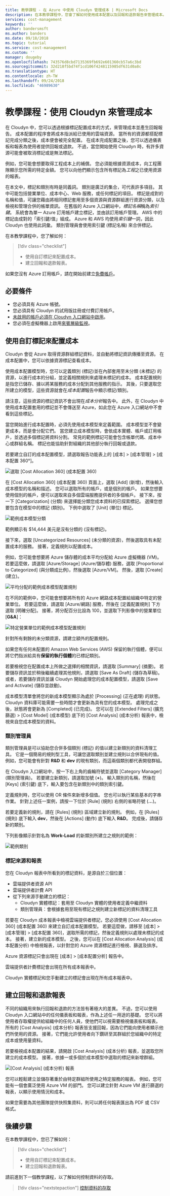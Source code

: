 ```yaml
---
title: 教學課程 - 在 Azure 中使用 Cloudyn 管理成本 | Microsoft Docs
description: 在本教學課程中，您會了解如何使用成本配置以及回報和退款報告來管理成本。
services: cost-management
keywords: ''
author: bandersmsft
ms.author: banders
ms.date: 09/18/2018
ms.topic: tutorial
ms.service: cost-management
ms.custom: ''
manager: dougeby
ms.openlocfilehash: 743576d8cbd7135369fb692e601360cb57a6c3bd
ms.sourcegitcommit: 32d218f5bd74f1cd106f4248115985df631d0a8c
ms.translationtype: HT
ms.contentlocale: zh-TW
ms.lasthandoff: 09/24/2018
ms.locfileid: "46989630"
---
```

# <a name="tutorial-manage-costs-by-using-cloudyn"></a>教學課程：使用 Cloudyn 來管理成本

在 Cloudyn 中，您可以透過根據標記配置成本的方式，來管理成本並產生回報報告。 成本配置的程序會將成本指派給已使用的雲端資源。 當所有的資源都搭配標記完成分類之後，成本便會被完全配置。 在成本完成配置之後，您可以透過儀表板和報表為使用者提供回報或退款。 不過，當您開始使用 Cloudyn 時，有許多資源可能會被取消標記或是無法標記。

例如，您可能會想要取得工程成本上的補償。 您必須能根據資源成本，向工程團隊顯示您所需的特定金額。 您可以向他們顯示包含所有標記為*工程*之已使用資源的報表。

在本文中，標記和類別有時是同義詞。 類別是廣泛的集合，可代表許多項目。 其中可能包括營業單位、成本中心、Web 服務，或任何標記的項目。 標記是成對的名稱和值，可讓您藉由將相同標記套用至多個資源與資源群組進行資源分類，以及檢視和管理合併的帳單資訊。 在舊版的 Azure 入口網站中，*標記名稱*稱為*索引鍵*。 系統會為單一 Azure 訂用帳戶建立標記，並由該訂用帳戶管理。 AWS 中的標記由成對的「索引鍵/值」組成。 Azure 和 AWS 均使用*索引鍵*一詞，因此 Cloudyn 也使用此詞彙。 類別管理員會使用索引鍵 (標記名稱) 來合併標記。

在本教學課程中，您了解如何：

> [!div class="checklist"]
> * 使用自訂標記來配置成本。
> * 建立回報和退款報表。

如果您沒有 Azure 訂用帳戶，請在開始前建立[免費帳戶](https://azure.microsoft.com/free/?WT.mc_id=A261C142F)。

## <a name="prerequisites"></a>必要條件

- 您必須具有 Azure 帳號。
- 您必須具有 Cloudyn 的試用版註冊或付費訂用帳戶。
- [未啟用的帳戶必須在 Cloudyn 入口網站中啟用](activate-subs-accounts.md)。
- 您必須在虛擬機器上啟用[來賓層級監視](azure-vm-extended-metrics.md)。


## <a name="use-custom-tags-to-allocate-costs"></a>使用自訂標記來配置成本

Cloudyn 會從 Azure 取得資源群組標記資料，並自動將標記資訊傳播至資源。 在成本配置中，您可以依據資源標記查看成本。

使用成本配置模型時，您可以定義類別 (標記)並在內部套用至未分類 (未標記) 的資源，以進行成本的分組，並定義相關規則來處理未標記的成本。 成本配置規則是指您已儲存、據以將某服務的成本分配到其他服務的指示。 其後，只要選取您所建立的模型，這些資源就會在*成本配置*報告中顯示標記/類別。

請注意，這些資源的標記資訊不會出現在*成本分析*報告中。 此外，在 Cloudyn 中使用成本配置套用的標記並不會傳送至 Azure，如此您在 Azure 入口網站中不會看到這些標記。

當您開始進行成本配置時，必須先使用成本模型來定義範圍。 成本模型並不會變更成本，而是會分配它們。 當您建立成本模型時，會依成本實體、帳戶或訂用帳戶，並透過多個標記將資料分割。 常見的範例標記可能會包含帳單代碼、成本中心或群組名稱。 標記也能協助針對組織的其他部分執行回報或退款。

若要建立自訂的成本配置模型，請選取報告功能表上的 [成本] &gt; [成本管理] &gt; [成本配置 360°]。

![選取 [Cost Allocation 360] \(成本配置 360\)](./media/tutorial-manage-costs/cost-allocation-360.png)

在 [Cost Allocation 360] \(成本配置 360\) 頁面上，選取 [Add] \(新增\)，然後輸入成本模型的名稱和描述。 您可以選取所有的帳戶，或是個別的帳戶。 如果您想要使用個別的帳戶，便可以選取來自多個雲端服務提供者的多個帳戶。 接下來，按一下 [Categorization] \(分類\) 來選擇能分類您成本資料的已探索標記。 選擇您想要包含在模型中的標記 (類別)。 下例中選取了 [Unit] \(單位\) 標記。

![範例成本模型分類](./media/tutorial-manage-costs/cost-model01.png)



範例顯示有 $14,444 美元是沒有分類的 (沒有標記)。

接下來，選取 [Uncategorized Resources] \(未分類的資源\)，然後選取具有未配置成本的服務。 接著，定義規則以配置成本。

例如，您可能會想要將 Azure 儲存體的成本平均分配給 Azure 虛擬機器 (VM)。 若要這麼做，請選取 [Azure/Storage] \(Azure/儲存體\) 服務，選取 [Proportional to Categorized] \(與分類成比例\)，然後選取 [Azure/VM]。 然後，選取 [Create] \(建立\)。

![平均分配的範例成本模型配置規則](./media/tutorial-manage-costs/cost-model02.png)



在不同的範例中，您可能會想要將所有的 Azure 網路成本配置給組織中特定的營業單位。 若要這麼做，請選取 [Azure/網路] 服務，然後在 [定義配置規則] 下方選取 [明確分配]。 接著，將分配百分比設為 100，並選取下列影像中的營業單位 [**G&amp;A**]：

![特定營業單位的範例成本模型配置規則](./media/tutorial-manage-costs/cost-model03.png)



針對所有剩餘的未分類資源，請建立額外的配置規則。

如果您有任何未配置的 Amazon Web Services (AWS) 保留的執行個體，便可以將它們指派給具有**保留的執行個體**的已標記類別。

若要檢視您在配置成本上所做之選擇的相關資訊，請選取 [Summary] \(摘要\)。 若要儲存資訊並於稍後繼續處理其他規則，請選取 [Save As Draft] \(儲存為草稿\)。 或者，若要儲存資訊並讓 Cloudyn 開始處理您的成本配置模型，請選取 [Save and Activate] \(儲存並啟動\)。

成本模型清單會將您的新成本模型顯示為處於 [Processing] \(正在處理\) 的狀態。 Cloudyn 資料庫可能需要一些時間才會更新為具有您的成本模型。 處理完成之後，狀態將會更新為 [Completed] \(已完成\)。 您可以在 [Extended Filters] \(擴充篩選\) &gt; [Cost Model] \(成本模型\) 底下的 [Cost Analysis] \(成本分析\) 報表中，檢視來自您成本模型的資料。

### <a name="category-manager"></a>類別管理員

類別管理員是可以協助您合併多個類別 (標記) 的值以建立新類別的資料清理工具。 它是一個簡易的規則型工具，可讓您選取類別並建立規則以合併現有的值。 例如，您可能會有針對 **R&amp;D** 和 **dev** 的現有類別，而這兩個類別都代表開發群組。

在 Cloudyn 入口網站中，按一下右上角的齒輪符號並選取 [Category Manager] \(類別管理員\)。 若要建立新類別，請選取加號 (**+**)。 輸入類別的名稱，然後在 [Keys] \(索引鍵\) 底下，輸入要包含在新類別中的類別索引鍵。

定義規則時，您可以使用 OR 條件來新增多個值。 您也可以執行某些基本的字串作業。 針對上述任一案例，請按一下位於 [Rule] \(規則\) 右側的省略符號 (**…**)。

若要定義新的規則，請在 [Rules] \(規則\) 區域建立新的規則。 例如，在 [Rules] \(規則\) 底下輸入 **dev**，然後在 [Actions] \(動作\) 底下輸入 **R&amp;D**。 完成後，請儲存新的類別。

下列影像顯示針對名為 **Work-Load** 的新類別所建立之規則的範例：

![範例類別](./media/tutorial-manage-costs/category01.png)

### <a name="tag-sources-and-reports"></a>標記來源和報表

您在 Cloudyn 報表中所看到的標記資料，是源自於三個位置：

- 雲端提供者資源 API
- 雲端提供者計費 API
- 從下列來源手動建立的標記：
    - Cloudyn 實體標記：套用至 Cloudyn 實體的使用者定義中繼資料
    - 類別管理員：會根據套用至現有標記之規則建立新標記的資料清理工具

若要在 Cloudyn 成本報表中檢視雲端提供者標記，您必須使用 [Cost Allocation 360] \(成本配置 360\) 來建立自訂成本配置模型。 若要這麼做，請移至 [成本] > [成本管理] > [成本配置 360]，選取所需的標記，然後定義規則以處理未標記的成本。 接著，建立新的成本模型。 之後，您可以在 [Cost Allocation Analysis] \(成本配置分析\) 中檢視報表，以針對您的 Azure 資源標記進行檢視、篩選及排序。

Azure 資源標記只會出現在 [成本] > [成本配置分析] 報告中。

雲端提供者計費標記會出現在所有成本報表中。

Cloudyn 實體標記和您手動建立的標記會出現在所有成本報表中。


## <a name="create-showback-and-chargeback-reports"></a>建立回報和退款報表

不同的組織用來執行回報和退款的方法皆有著極大的差異。 不過，您可以使用 Cloudyn 入口網站中的任何儀表板和報表，作為上述任一用途的基礎。 您可以將使用者存取權提供給組織中的任何人員，使他們可以視需要檢視儀表板和報表。 所有的 [Cost Analysis] \(成本分析\) 報表皆支援回報，因為它們能向使用者顯示他們所使用的資源。 接著，它們能允許使用者向下鑽研至其群組於您組織中的特定成本或使用量資料。

若要檢視成本配置的結果，請開啟 [Cost Analysis] \(成本分析\) 報表，並選取您所建立的成本模型。 接著，依據一或多個於成本模型中選取的標記來新增群組。

![[Cost Analysis] \(成本分析\) 報表](./media/tutorial-manage-costs/cost-analysis.png)

您可以輕鬆建立並儲存著重於由特定群組所使用之特定服務的報表。 例如，您可能有一個會廣泛使用 Azure VM 的部門。 您可以建立針對 Azure VM 進行篩選的報表，以顯示使用情況和成本。

如果您需要為其他團隊提供快照集資料，則可以將任何報表匯出為 PDF 或 CSV 格式。


## <a name="next-steps"></a>後續步驟

在本教學課程中，您已了解如何：

> [!div class="checklist"]
> * 使用自訂標記來配置成本。
> * 建立回報和退款報表。



請前進到下一個教學課程，以了解如何控制資料的存取。

> [!div class="nextstepaction"]
> [控制資料的存取](tutorial-user-access.md)
